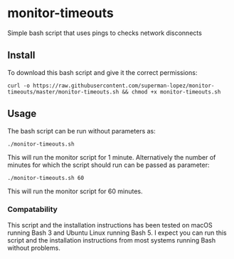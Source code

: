 # monitor-timeouts
Simple bash script that uses pings to checks network disconnects
## Install

To download this bash script and give it the correct permissions:
```
curl -o https://raw.githubusercontent.com/superman-lopez/monitor-timeouts/master/monitor-timeouts.sh && chmod +x monitor-timeouts.sh
```

## Usage

The bash script can be run without parameters as: 
```
./monitor-timeouts.sh
```

This will run the monitor script for 1 minute.  Alternatively the number of minutes for which the script should run can be passed as parameter:
```
./monitor-timeouts.sh 60
```
This will run the monitor script for 60 minutes.

### Compatability
This script and the installation instructions has been tested on macOS running Bash 3 and Ubuntu Linux running Bash 5.  I expect you can run this script and the installation instructions from most systems running Bash without problems.
